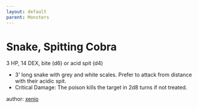 ```yaml
---
layout: default
parent: Monsters
---
```

# Snake, Spitting Cobra
3 HP, 14 DEX, bite (d6) or acid spit (d4)
-   3' long snake with grey and white scales. Prefer to attack from
    distance with their acidic spit.
-   Critical Damage: The poison kills the target in 2d8 turns if not
    treated.

author: [xenio](https://xenioinabottle.blogspot.com)
